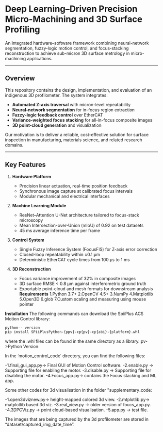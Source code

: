
# Deep Learning–Driven Precision Micro-Machining and 3D Surface Profiling

An integrated hardware–software framework combining neural-network segmentation, fuzzy-logic motion control, and focus-stacking reconstruction to achieve sub-micron 3D surface metrology in micro-machining applications.

---

## Overview

This repository contains the design, implementation, and evaluation of an indigenous 3D profilometer. The system integrates:

- **Automated Z-axis traversal** with micron-level repeatability  
- **Neural-network segmentation** for in-focus region extraction  
- **Fuzzy-logic feedback control** over EtherCAT  
- **Variance-weighted focus stacking** for all-in-focus composite images  
- **3D point-cloud generation** and visualization  

Our motivation is to deliver a reliable, cost-effective solution for surface inspection in manufacturing, materials science, and related research domains.

---

## Key Features

1. **Hardware Platform**  
   - Precision linear actuation, real-time position feedback  
   - Synchronous image capture at calibrated focus intervals  
   - Modular mechanical and electrical interfaces  

2. **Machine Learning Module**  
   - ResNet–Attention U-Net architecture tailored to focus-stack microscopy  
   - Mean Intersection-over-Union (mIoU) of 0.92 on test datasets  
   - 45 ms average inference time per frame  

3. **Control System**  
   - Single Fuzzy Inference System (FocusFIS) for Z-axis error correction  
   - Closed-loop repeatability within ±0.1 µm  
   - Deterministic EtherCAT cycle times from 100 µs to 1 ms  

4. **3D Reconstruction**  
   - Focus variance improvement of 32% in composite images  
   - 3D surface RMSE < 0.8 µm against interferometric ground truth  
   - Exportable point-cloud and mesh formats for downstream analysis  
**Requirements**
1.Python 3.7+
2.OpenCV 4.5+
3.NumPy
4.Matplotlib
5.Open3D
6.glob
7.Custom scaling and measuring using mouse pointer

**Installation**
The following commands can download the SpiiPlus ACS Motion Control library:
```bash
python-- version
pip install SPiiPlusPython-{ppv}-cp{pv}-cp{abi}-{platform}.whl
```

 where the .whl files can be found in the same directory as a library. pv->Python Version

In the ‘motion_control_code’ directory, you can find the following files:

-1.final_gui_app.py→ Final GUI of Motion Control software.
-2.enable.py → Supporting file for enabling the motor.
-3.disable.py → Supporting file for disabling the motor.
-4.Focus_app.py→ contains the Focus stacking and ML app.

Some other codes for 3d visualisation in the folder "supplementary_code:

-1.open3dviznew.py→ height-mapped colored 3d view.
-2.mtplotlib.py→ matplotlib based 3d viz.
-3.real_view.py → older version of foucs_app.py.
-4.3DPCViz.py → point cloud-based visualisation.
-5.app.py → test file.

The images that are being captured by the 3d profilometer are stored in “dataset/captured_img_date_time”.


